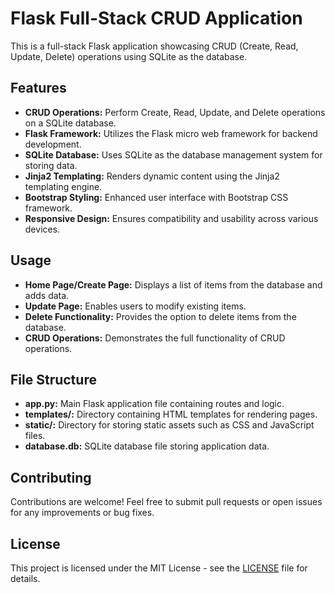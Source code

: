 # Flask Full-Stack CRUD Application

This is a full-stack Flask application showcasing CRUD (Create, Read, Update, Delete) operations using SQLite as the database.

## Features

- **CRUD Operations:** Perform Create, Read, Update, and Delete operations on a SQLite database.
- **Flask Framework:** Utilizes the Flask micro web framework for backend development.
- **SQLite Database:** Uses SQLite as the database management system for storing data.
- **Jinja2 Templating:** Renders dynamic content using the Jinja2 templating engine.
- **Bootstrap Styling:** Enhanced user interface with Bootstrap CSS framework.
- **Responsive Design:** Ensures compatibility and usability across various devices.


## Usage

- **Home Page/Create Page:** Displays a list of items from the database and adds data.
- **Update Page:** Enables users to modify existing items.
- **Delete Functionality:** Provides the option to delete items from the database.
- **CRUD Operations:** Demonstrates the full functionality of CRUD operations.

## File Structure

- **app.py:** Main Flask application file containing routes and logic.
- **templates/:** Directory containing HTML templates for rendering pages.
- **static/:** Directory for storing static assets such as CSS and JavaScript files.
- **database.db:** SQLite database file storing application data.

## Contributing

Contributions are welcome! Feel free to submit pull requests or open issues for any improvements or bug fixes.

## License

This project is licensed under the MIT License - see the [LICENSE](LICENSE) file for details.
